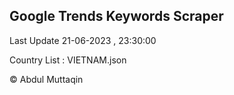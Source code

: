 

## Google Trends Keywords Scraper 
 
Last Update 21-06-2023 , 23:30:00

Country List :
VIETNAM.json



© Abdul Muttaqin 

